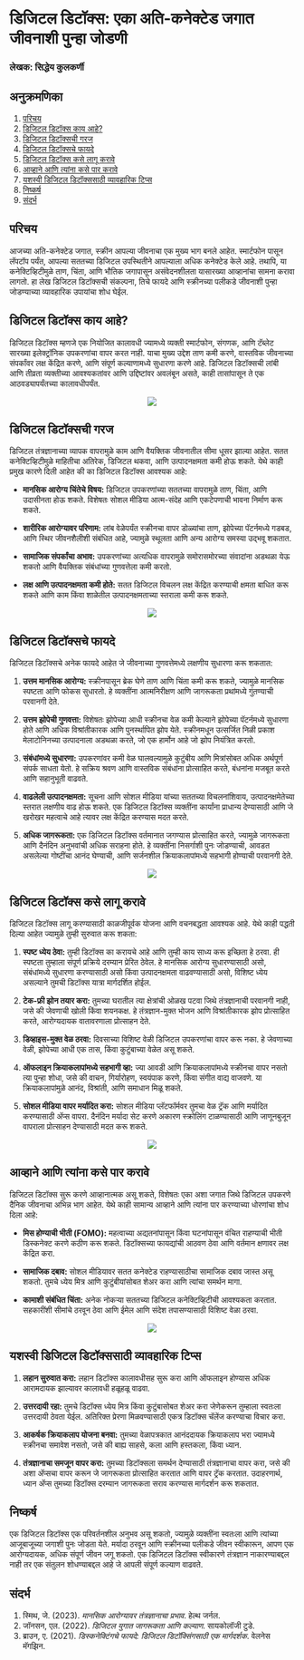 # डिजिटल डिटॉक्स: एका अति-कनेक्टेड जगात जीवनाशी पुन्हा जोडणी

### लेखक: सिद्धेय कुलकर्णी

## अनुक्रमणिका

1. [परिचय](#परिचय)
2. [डिजिटल डिटॉक्स काय आहे?](#डिजिटल-डिटॉक्स-काय-आहे)
3. [डिजिटल डिटॉक्सची गरज](#डिजिटल-डिटॉक्सची-गरज)
4. [डिजिटल डिटॉक्सचे फायदे](#डिजिटल-डिटॉक्सचे-फायदे)
5. [डिजिटल डिटॉक्स कसे लागू करावे](#डिजिटल-डिटॉक्स-कसे-लागू-करावे)
6. [आव्हाने आणि त्यांना कसे पार करावे](#आव्हाने-आणि-त्यांना-कसे-पार-करावे)
7. [यशस्वी डिजिटल डिटॉक्ससाठी व्यावहारिक टिप्स](#यशस्वी-डिजिटल-डिटॉक्ससाठी-व्यावहारिक-टिप्स)
8. [निष्कर्ष](#निष्कर्ष)
9. [संदर्भ](#संदर्भ)

## परिचय

आजच्या अति-कनेक्टेड जगात, स्क्रीन आपल्या जीवनाचा एक मुख्य भाग बनले आहेत. स्मार्टफोन पासून लॅपटॉप पर्यंत, आपल्या सततच्या डिजिटल उपस्थितीने आपल्याला अधिक कनेक्टेड केले आहे. तथापि, या कनेक्टिव्हिटीमुळे ताण, चिंता, आणि भौतिक जगापासून असंवेदनशीलता यासारख्या आव्हानांचा सामना करावा लागतो. हा लेख डिजिटल डिटॉक्सची संकल्पना, तिचे फायदे आणि स्क्रीनच्या पलीकडे जीवनाशी पुन्हा जोडण्याच्या व्यावहारिक उपायांचा शोध घेईल.

## डिजिटल डिटॉक्स काय आहे?

डिजिटल डिटॉक्स म्हणजे एक नियोजित कालावधी ज्यामध्ये व्यक्ती स्मार्टफोन, संगणक, आणि टॅब्लेट सारख्या इलेक्ट्रॉनिक उपकरणांचा वापर करत नाही. याचा मुख्य उद्देश ताण कमी करणे, वास्तविक जीवनाच्या संपर्कांवर लक्ष केंद्रित करणे, आणि संपूर्ण कल्याणामध्ये सुधारणा करणे आहे. डिजिटल डिटॉक्सची लांबी आणि तीव्रता व्यक्तीच्या आवश्यकतांवर आणि उद्दिष्टांवर अवलंबून असते, काही तासांपासून ते एक आठवड्यापर्यंतच्या कालावधीपर्यंत.

<div align="center">
<img src="https://github.com/user-attachments/assets/64ddd6a7-58cd-46d5-8d94-fd0f9031d473">
</div>

## डिजिटल डिटॉक्सची गरज

डिजिटल तंत्रज्ञानाच्या व्यापक वापरामुळे काम आणि वैयक्तिक जीवनातील सीमा धूसर झाल्या आहेत. सतत कनेक्टिव्हिटीमुळे माहितीचा अतिरेक, डिजिटल थकवा, आणि उत्पादनक्षमता कमी होऊ शकते. येथे काही प्रमुख कारणे दिली आहेत की का डिजिटल डिटॉक्स आवश्यक आहे:

- **मानसिक आरोग्य चिंतेचे विषय:** डिजिटल उपकरणांच्या सततच्या वापरामुळे ताण, चिंता, आणि उदासीनता होऊ शकते. विशेषतः सोशल मीडिया आत्म-संदेह आणि एकटेपणाची भावना निर्माण करू शकते.

- **शारीरिक आरोग्यावर परिणाम:** लांब वेळेपर्यंत स्क्रीनचा वापर डोळ्यांचा ताण, झोपेच्या पॅटर्नमध्ये गडबड, आणि स्थिर जीवनशैलीशी संबंधित आहे, ज्यामुळे स्थूलता आणि अन्य आरोग्य समस्या उद्भवू शकतात.

- **सामाजिक संपर्कांचा अभाव:** उपकरणांच्या अत्यधिक वापरामुळे समोरासमोरच्या संवादांना अडथळा येऊ शकतो आणि वैयक्तिक संबंधांच्या गुणवत्तेला कमी करतो.

- **लक्ष आणि उत्पादनक्षमता कमी होते:** सतत डिजिटल विचलन लक्ष केंद्रित करण्याची क्षमता बाधित करू शकते आणि काम किंवा शाळेतील उत्पादनक्षमताच्या स्तराला कमी करू शकते.

<div align="center">
<img src="https://github.com/user-attachments/assets/5f0044f7-9ef5-4695-9d29-3043aaea3ced">
</div>

## डिजिटल डिटॉक्सचे फायदे

डिजिटल डिटॉक्सचे अनेक फायदे आहेत जे जीवनाच्या गुणवत्तेमध्ये लक्षणीय सुधारणा करू शकतात:

1. **उत्तम मानसिक आरोग्य:** स्क्रीनपासून ब्रेक घेणे ताण आणि चिंता कमी करू शकते, ज्यामुळे मानसिक स्पष्टता आणि फोकस सुधारतो. हे व्यक्तींना आत्मनिरीक्षण आणि जागरूकता प्रथांमध्ये गुंतण्याची परवानगी देते.

2. **उत्तम झोपेची गुणवत्ता:** विशेषतः झोपेच्या आधी स्क्रीनचा वेळ कमी केल्याने झोपेच्या पॅटर्नमध्ये सुधारणा होते आणि अधिक विश्रांतीकारक आणि पुनर्स्थापित झोप येते. स्क्रीनमधून उत्सर्जित निळी प्रकाश मेलाटोनिनच्या उत्पादनाला अडथळा करते, जो एक हार्मोन आहे जो झोप नियंत्रित करतो.

3. **संबंधांमध्ये सुधारणा:** उपकरणांवर कमी वेळ घालवल्यामुळे कुटुंबीय आणि मित्रांसोबत अधिक अर्थपूर्ण संपर्क साधता येतो. हे सक्रिय श्रवण आणि वास्तविक संबंधांना प्रोत्साहित करते, बंधनांना मजबूत करते आणि सहानुभूती वाढवते.

4. **वाढलेली उत्पादनक्षमता:** सूचना आणि सोशल मीडिया यांच्या सततच्या विचलनांशिवाय, उत्पादनक्षमेतेच्या स्तरात लक्षणीय वाढ होऊ शकते. एक डिजिटल डिटॉक्स व्यक्तींना कार्यांना प्राधान्य देण्यासाठी आणि जे खरोखर महत्वाचे आहे त्यावर लक्ष केंद्रित करण्यास मदत करते.

5. **अधिक जागरूकता:** एक डिजिटल डिटॉक्स वर्तमानात जगण्यास प्रोत्साहित करते, ज्यामुळे जागरूकता आणि दैनंदिन अनुभवांची अधिक सराहना होते. हे व्यक्तींना निसर्गाशी पुनः जोडण्याची, आवडत असलेल्या गोष्टींचा आनंद घेण्याची, आणि सर्जनशील क्रियाकलापांमध्ये सहभागी होण्याची परवानगी देते.

<div align="center">
<img src="https://github.com/user-attachments/assets/b8c48d93-c16a-4b18-84d4-ff1396ffc300">
</div>

## डिजिटल डिटॉक्स कसे लागू करावे

डिजिटल डिटॉक्स लागू करण्यासाठी काळजीपूर्वक योजना आणि वचनबद्धता आवश्यक आहे. येथे काही पद्धती दिल्या आहेत ज्यामुळे तुम्ही सुरुवात करू शकता:

1. **स्पष्ट ध्येय ठेवा:** तुम्ही डिटॉक्स का करायचे आहे आणि तुम्ही काय साध्य करू इच्छिता हे ठरवा. ही स्पष्टता तुम्हाला संपूर्ण प्रक्रिये दरम्यान प्रेरित ठेवेल. हे मानसिक आरोग्य सुधारण्यासाठी असो, संबंधांमध्ये सुधारणा करण्यासाठी असो किंवा उत्पादनक्षमता वाढवण्यासाठी असो, विशिष्ट ध्येय असल्याने तुमची डिटॉक्स यात्रा मार्गदर्शित होईल.

2. **टेक-फ्री झोन तयार करा:** तुमच्या घरातील त्या क्षेत्रांची ओळख पटवा जिथे तंत्रज्ञानाची परवानगी नाही, जसे की जेवणाची खोली किंवा शयनकक्ष. हे तंत्रज्ञान-मुक्त भोजन आणि विश्रांतीकारक झोप प्रोत्साहित करते, आरोग्यदायक वातावरणाला प्रोत्साहन देते.

3. **डिव्हाइस-मुक्त वेळ ठरवा:** दिवसाच्या विशिष्ट वेळी डिजिटल उपकरणांचा वापर करू नका. हे जेवणाच्या वेळी, झोपेच्या आधी एक तास, किंवा कुटुंबाच्या वेळेत असू शकते.

4. **ऑफलाइन क्रियाकलापांमध्ये सहभागी व्हा:** ज्या आवडी आणि क्रियाकलापांमध्ये स्क्रीनचा वापर नसतो त्या पुन्हा शोधा, जसे की वाचन, गिर्यारोहण, स्वयंपाक करणे, किंवा संगीत वाद्य वाजवणे. या क्रियाकलापांमुळे आनंद, विश्रांती, आणि समाधान मिळू शकते.

5. **सोशल मीडिया वापर मर्यादित करा:** सोशल मीडिया प्लॅटफॉर्मवर तुमचा वेळ ट्रॅक आणि मर्यादित करण्यासाठी अ‍ॅप्स वापरा. दैनंदिन मर्यादा सेट करणे अकारण स्क्रोलिंग टाळण्यासाठी आणि जाणूनबुजून वापराला प्रोत्साहन देण्यासाठी मदत करू शकते.

<div align="center">
<img src="https://github.com/user-attachments/assets/c6fc22f2-3c55-4499-83bb-89d95828b639">
</div>

## आव्हाने आणि त्यांना कसे पार करावे

डिजिटल डिटॉक्स सुरू करणे आव्हानात्मक असू शकते, विशेषतः एका अशा जगात जिथे डिजिटल उपकरणे दैनिक जीवनाचा अभिन्न भाग आहेत. येथे काही सामान्य आव्हाने आणि त्यांना पार करण्याच्या धोरणांचा शोध दिला आहे:

- **मिस होण्याची भीती (FOMO):** महत्वाच्या अद्यतनांपासून किंवा घटनांपासून वंचित राहण्याची भीती डिस्कनेक्ट करणे कठीण करू शकते. डिटॉक्सच्या फायद्यांची आठवण ठेवा आणि वर्तमान क्षणावर लक्ष केंद्रित करा.

- **सामाजिक दबाव:** सोशल मीडियावर सतत कनेक्टेड राहण्यासाठीचा सामाजिक दबाव जास्त असू शकतो. तुमचे ध्येय मित्र आणि कुटुंबीयांसोबत शेअर करा आणि त्यांचा समर्थन मागा.

- **कामाशी संबंधित चिंता:** अनेक नोकऱ्या सततच्या डिजिटल कनेक्टिव्हिटीची आवश्यकता करतात. सहकारींशी सीमांचे ठरवून ठेवा आणि ईमेल आणि संदेश तपासण्यासाठी विशिष्ट वेळा ठरवा.

<div align="center">
<img src="https://github.com/user-attachments/assets/bf859997-e7dc-4b9c-ab1b-0dd2e5611071">
</div>

## यशस्वी डिजिटल डिटॉक्ससाठी व्यावहारिक टिप्स

1. **लहान सुरुवात करा:** लहान डिटॉक्स कालावधीसह सुरू करा आणि ऑफलाइन होण्यास अधिक आरामदायक झाल्यावर कालावधी हळूहळू वाढवा.

2. **उत्तरदायी रहा:** तुमचे डिटॉक्स ध्येय मित्र किंवा कुटुंबासोबत शेअर करा जेणेकरून तुम्हाला स्वतःला उत्तरदायी ठेवता येईल. अतिरिक्त प्रेरणा मिळवण्यासाठी एकत्र डिटॉक्स चॅलेंज करण्याचा विचार करा.

3. **आकर्षक क्रियाकलाप योजना बनवा:** तुमच्या वेळापत्रकात आनंददायक क्रियाकलाप भरा ज्यामध्ये स्क्रीनचा समावेश नसतो, जसे की बाह्य साहसे, कला आणि हस्तकला, किंवा ध्यान.

4. **तंत्रज्ञानाचा समजून वापर करा:** तुमच्या डिटॉक्सला समर्थन देण्यासाठी तंत्रज्ञानाचा वापर करा, जसे की अशा अ‍ॅप्सचा वापर करून जे जागरूकता प्रोत्साहित करतात आणि वापर ट्रॅक करतात. उदाहरणार्थ, ध्यान अ‍ॅप्स तुमच्या डिटॉक्स दरम्यान जागरूकता सराव करण्यास मार्गदर्शन करू शकतात.

## निष्कर्ष

एक डिजिटल डिटॉक्स एक परिवर्तनशील अनुभव असू शकतो, ज्यामुळे व्यक्तींना स्वतःला आणि त्यांच्या आजूबाजूच्या जगाशी पुनः जोडता येते. मर्यादा ठरवून आणि स्क्रीनच्या पलीकडे जीवन स्वीकारून, आपण एक आरोग्यदायक, अधिक संपूर्ण जीवन जगू शकतो. एक डिजिटल डिटॉक्स स्वीकारणे तंत्रज्ञान नाकारण्याबद्दल नाही तर एक संतुलन शोधण्याबद्दल आहे जे आपली संपूर्ण कल्याण वाढवते.

## संदर्भ

1. स्मिथ, जे. (2023). *मानसिक आरोग्यावर तंत्रज्ञानाचा प्रभाव*. हेल्थ जर्नल.
2. जॉनसन, एल. (2022). *डिजिटल युगात जागरूकता आणि कल्याण*. सायकोलॉजी टुडे.
3. ब्राउन, ए. (2021). *डिस्कनेक्टिंगचे फायदे: डिजिटल डिटॉक्सिंगसाठी एक मार्गदर्शक*. वेलनेस मॅगझिन.

